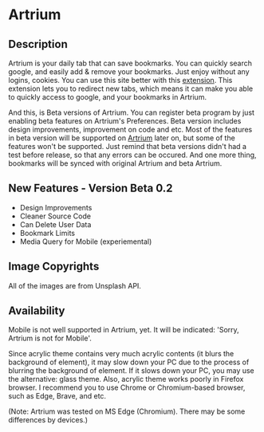 # Artrium
## Description
Artrium is your daily tab that can save bookmarks.
You can quickly search google, and easily add & remove your bookmarks.
Just enjoy without any logins, cookies.
You can use this site better with this [extension](https://chrome.google.com/webstore/detail/new-tab-redirect/icpgjfneehieebagbmdbhnlpiopdcmna?hl=en).
This extension lets you to redirect new tabs, which means it can make you able to quickly access to google, and your bookmarks in Artrium.

And this, is Beta versions of Artrium. You can register beta program by just enabling beta features on Artrium's Preferences. Beta version includes design improvements, improvement on code and etc. Most of the features in beta version will be supported on [Artrium](https://github.com/ldhan0715/artrium) later on, but some of the features won't be supported. Just remind that beta versions didn't had a test before release, so that any errors can be occured. And one more thing, bookmarks will be synced with original Artrium and beta Artrium.

## New Features - Version Beta 0.2
- Design Improvements
- Cleaner Source Code
- Can Delete User Data
- Bookmark Limits
- Media Query for Mobile (experiemental)

## Image Copyrights
All of the images are from Unsplash API.

## Availability
Mobile is not well supported in Artrium, yet. It will be indicated: 'Sorry, Artrium is not for Mobile'.

Since acrylic theme contains very much acrylic contents (it blurs the background of element), it may slow down your PC due to the process of blurring the background of element. If it slows down your PC, you may use the alternative: glass theme. Also, acrylic theme works poorly in Firefox browser. I recommend you to use Chrome or Chromium-based browser, such as Edge, Brave, and etc.

(Note: Artrium was tested on MS Edge (Chromium). There may be some differences by devices.)
